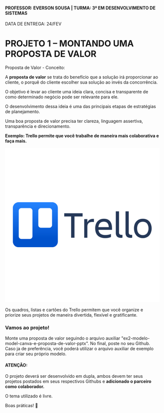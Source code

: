 #### PROFESSOR: EVERSON SOUSA | TURMA: 3º EM DESENVOLVIMENTO DE SISTEMAS

DATA DE ENTREGA: 24/FEV
# PROJETO 1 – MONTANDO UMA PROPOSTA DE VALOR

Proposta de Valor - Conceito: 

A <b>proposta de valor</b> se trata do benefício que a solução irá proporcionar ao cliente, o porquê do cliente escolher sua solução ao invés da concorrência. 

O objetivo é levar ao cliente uma ideia clara, concisa e transparente de como determinado negócio pode ser relevante para ele. 

O desenvolvimento dessa ideia é uma das principais etapas de estratégias de planejamento.

Uma boa proposta de valor precisa ter clareza, linguagem assertiva, transparência e direcionamento. 

<b>Exemplo: Trello permite que você trabalhe de maneira mais colaborativa e faça mais.</b>

<img src="./trelo-logo.png">

Os quadros, listas e cartões do Trello permitem que você organize e priorize seus projetos de maneira divertida, flexível e gratificante.

### Vamos ao projeto!
Monte uma proposta de valor seguindo o arquivo auxiliar "ex2-modelo-model-canva-e-proposta-de-valor-pptx". No final, poste no seu Github. Caso ja de preferência, você poderá utilizar o arquivo auxiliar de exemplo para criar seu próprio modelo.

#### ATENÇÃO:
O projeto deverá ser desenvolvido em dupla, ambos devem ter seus projetos postados em seus respectivos Githubs e <b>adicionado o parceiro como colaborador.</b>

O tema utilizado é livre.

Boas práticas! :call_me_hand: